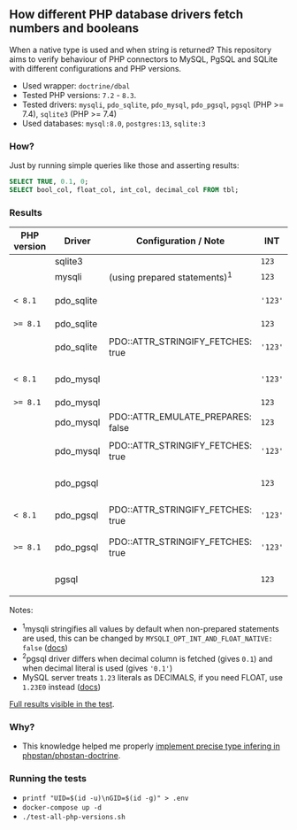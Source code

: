 ## How different PHP database drivers fetch numbers and booleans

When a native type is used and when string is returned? This repository aims to verify behaviour of PHP connectors to MySQL, PgSQL and SQLite with different configurations and PHP versions.

- Used wrapper: `doctrine/dbal`
- Tested PHP versions: `7.2` - `8.3`.
- Tested drivers: `mysqli`, `pdo_sqlite`, `pdo_mysql`, `pdo_pgsql`, `pgsql` (PHP >= 7.4), `sqlite3` (PHP >= 7.4)
- Used databases: `mysql:8.0`, `postgres:13`, `sqlite:3`

### How?
Just by running simple queries like those and asserting results:

```sql
SELECT TRUE, 0.1, 0;
SELECT bool_col, float_col, int_col, decimal_col FROM tbl;
```


### Results

| PHP version | Driver     | Configuration / Note                    | INT     | FLOAT   | DECIMAL            | BOOL              |
|-------------|------------|-----------------------------------------|---------|---------|--------------------|-------------------|
|             | sqlite3    |                                         | `123`   | `0.1`   | `0.1`              | `1` or `0`        |
|             | mysqli     | (using prepared statements)<sup>1</sup> | `123`   | `0.1`   | `0.1`              | `1` or `0`        |
| `< 8.1`     | pdo_sqlite |                                         | `'123'` | `'0.1'` | `'0.1'`            | `'1'` or `'0'`    |
| `>= 8.1`    | pdo_sqlite |                                         | `123`   | `0.1`   | `0.1`              | `1` or `0`        |
|             | pdo_sqlite | PDO::ATTR_STRINGIFY_FETCHES: true       | `'123'` | `'0.1'` | `'0.1'`            | `'1'` or `'0'`    |
| `< 8.1`     | pdo_mysql  |                                         | `'123'` | `'0.1'` | `'0.1'`            | `'1'` or `'0'`    |
| `>= 8.1`    | pdo_mysql  |                                         | `123`   | `'0.1'` | `0.1`              | `1` or `0`        |
|             | pdo_mysql  | PDO::ATTR_EMULATE_PREPARES: false       | `123`   | `'0.1'` | `0.1`              | `1` or `0`        |
|             | pdo_mysql  | PDO::ATTR_STRINGIFY_FETCHES: true       | `'123'` | `'0.1'` | `'0.1'`            | `'1'` or `'0'`    |
|             | pdo_pgsql  |                                         | `123`   | `'0.1'` | `'0.1'`            | `true` or `false` |
| `< 8.1`     | pdo_pgsql  | PDO::ATTR_STRINGIFY_FETCHES: true       | `'123'` | `'0.1'` | `'0.1'`            | `true` or `false` |
| `>= 8.1`    | pdo_pgsql  | PDO::ATTR_STRINGIFY_FETCHES: true       | `'123'` | `'0.1'` | `'0.1'`            | `'1'` or `'0'`    |
|             | pgsql      |                                         | `123`   | `'0.1'` | `0.1` <sup>2</sup> | `true` or `false` |

Notes:
- <sup>1</sup>mysqli stringifies all values by default when non-prepared statements are used, this can be changed by `MYSQLI_OPT_INT_AND_FLOAT_NATIVE: false` ([docs](https://www.php.net/manual/en/mysqli.quickstart.prepared-statements.php#example-4303))
- <sup>2</sup>pgsql driver differs when decimal column is fetched (gives `0.1`) and when decimal literal is used (gives `'0.1'`)
- MySQL server treats `1.23` literals as DECIMALS, if you need FLOAT, use `1.23E0` instead ([docs](https://dev.mysql.com/doc/refman/8.0/en/number-literals.html))

[Full results visible in the test](tests/PhpDatabaseDriverTest.php).

### Why?
- This knowledge helped me properly [implement precise type infering in phpstan/phpstan-doctrine](https://github.com/phpstan/phpstan-doctrine/pull/506).

### Running the tests
- `printf "UID=$(id -u)\nGID=$(id -g)" > .env`
- `docker-compose up -d`
- `./test-all-php-versions.sh`

